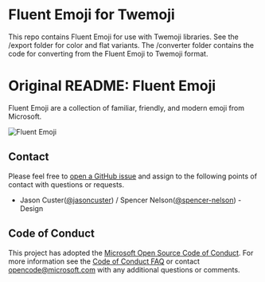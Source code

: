 # Fluent Emoji for Twemoji
This repo contains Fluent Emoji for use with Twemoji libraries.
See the /export folder for color and flat variants.
The /converter folder contains the code for converting from the Fluent Emoji to Twemoji format.

# Original README: Fluent Emoji

Fluent Emoji are a collection of familiar, friendly, and modern emoji from Microsoft.

![Fluent Emoji](art/readme_banner.webp)

## Contact

Please feel free to [open a GitHub issue](https://github.com/microsoft/fluentui-emoji/issues/new) and assign to the following points of contact with questions or requests.

- Jason Custer([@jasoncuster](https://github.com/jasoncuster)) / Spencer Nelson([@spencer-nelson](https://github.com/spencer-nelson)) - Design

## Code of Conduct

This project has adopted the [Microsoft Open Source Code of Conduct](https://opensource.microsoft.com/codeofconduct). For more information see the [Code of Conduct FAQ](https://opensource.microsoft.com/codeofconduct/faq/) or contact opencode@microsoft.com with any additional questions or comments.
